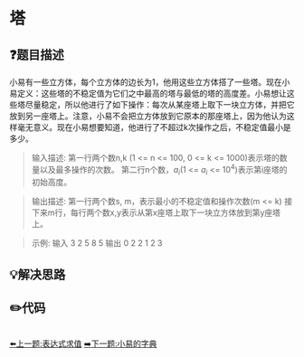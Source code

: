 # 塔

## :question:题目描述
小易有一些立方体，每个立方体的边长为1，他用这些立方体搭了一些塔。现在小易定义：这些塔的不稳定值为它们之中最高的塔与最低的塔的高度差。小易想让这些塔尽量稳定，所以他进行了如下操作：每次从某座塔上取下一块立方体，并把它放到另一座塔上。注意，小易不会把立方体放到它原本的那座塔上，因为他认为这样毫无意义。现在小易想要知道，他进行了不超过k次操作之后，不稳定值最小是多少。    

>输入描述:
第一行两个数n,k (1 <= n <= 100, 0 <= k <= 1000)表示塔的数量以及最多操作的次数。
第二行n个数，$a_{i}$(1 <= $a_{i}$ <= $10^{4}$)表示第i座塔的初始高度。

>输出描述:
第一行两个数s, m，表示最小的不稳定值和操作次数(m <= k)
接下来m行，每行两个数x,y表示从第x座塔上取下一块立方体放到第y座塔上。

>示例:
输入
3 2
5 8 5
输出
0 2
2 1
2 3

## :bulb:解决思路

## :pencil2:代码
```c++
```
[:arrow_left:上一题:表达式求值](WhichHeap.md)
[:arrow_right:下一题:小易的字典](AdjustTower.md)